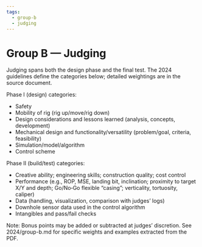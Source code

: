 ```yaml
---
tags:
  - group-b
  - judging
---
```


# Group B — Judging

Judging spans both the design phase and the final test. The 2024 guidelines define the categories below; detailed weightings are in the source document.

Phase I (design) categories:

- Safety
- Mobility of rig (rig up/move/rig down)
- Design considerations and lessons learned (analysis, concepts, development)
- Mechanical design and functionality/versatility (problem/goal, criteria, feasibility)
- Simulation/model/algorithm
- Control scheme

Phase II (build/test) categories:

- Creative ability; engineering skills; construction quality; cost control
- Performance (e.g., ROP, MSE, landing bit, inclination; proximity to target X/Y and depth; Go/No‑Go flexible “casing”; verticality, tortuosity, caliper)
- Data (handling, visualization, comparison with judges’ logs)
- Downhole sensor data used in the control algorithm
- Intangibles and pass/fail checks

Note: Bonus points may be added or subtracted at judges’ discretion. See 2024/group-b.md for specific weights and examples extracted from the PDF.
